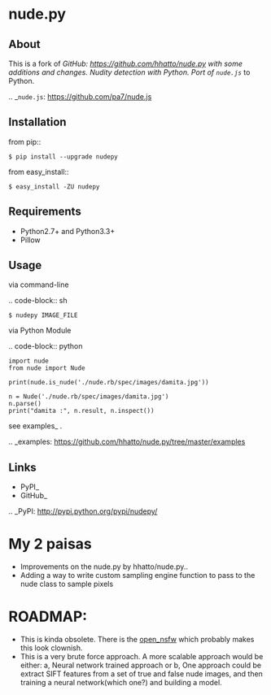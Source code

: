 nude.py
=======

About
-----
This is a fork of _GitHub: https://github.com/hhatto/nude.py with some additions and changes.
Nudity detection with Python. Port of `nude.js`_ to Python.

.. _`nude.js`: https://github.com/pa7/nude.js


Installation
------------
from pip::

    $ pip install --upgrade nudepy

from easy_install::

    $ easy_install -ZU nudepy


Requirements
------------
* Python2.7+ and Python3.3+
* Pillow


Usage
-----
via command-line

.. code-block:: sh

    $ nudepy IMAGE_FILE

via Python Module

.. code-block:: python

    import nude
    from nude import Nude

    print(nude.is_nude('./nude.rb/spec/images/damita.jpg'))

    n = Nude('./nude.rb/spec/images/damita.jpg')
    n.parse()
    print("damita :", n.result, n.inspect())

see examples_ .

.. _examples: https://github.com/hhatto/nude.py/tree/master/examples

Links
-----
* PyPI_
* GitHub_

.. _PyPI: http://pypi.python.org/pypi/nudepy/


# My 2 paisas
* Improvements on the nude.py by hhatto/nude.py..
*  Adding a way to write custom sampling engine function to pass to the nude class to sample pixels

# ROADMAP:
* This is kinda obsolete. There is the [open_nsfw](https://github.com/yahoo/open_nsfw) which probably makes this look clownish.
* This is a very brute force approach. A more scalable approach would be either:
	a, Neural network trained approach or
	b, One approach could be extract SIFT features from a set of true and false nude images,
	and then training a neural network(which one?) and building a model.


